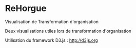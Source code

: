 ReHorgue
========

Visualisation de Transformation d'organisation

Deux visualisations utiles lors de transformation d'organisation

Utilisation du framework D3.js :  http://d3js.org


